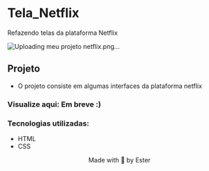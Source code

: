 # Tela_Netflix
 Refazendo telas da plataforma Netflix
 
 ![Uploading meu projeto netflix.png…]()
 
 ## Projeto
- O projeto consiste em algumas interfaces da plataforma netflix

### Visualize aqui: Em breve :)

### Tecnologias utilizadas:
- HTML
- CSS

<p align="center">Made with 🤍 by Ester</p>
 
